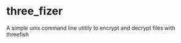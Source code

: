 three_fizer
===========

A simple unix command line utitily to encrypt and decrypt files with threefish
